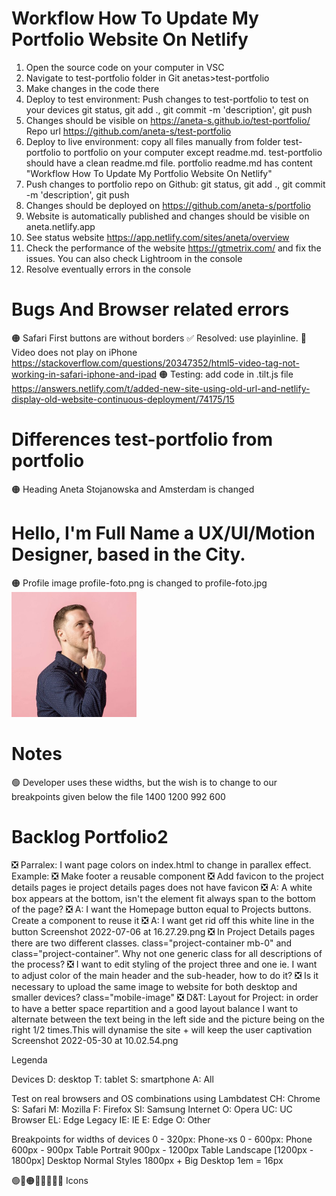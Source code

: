 # Workflow How To Update My Portfolio Website On Netlify

1.  Open the source code on your computer in VSC
2.  Navigate to test-portfolio folder in Git anetas>test-portfolio
3.  Make changes in the code there
4.  Deploy to test environment: Push changes to test-portfolio to test on your devices git status, git add ., git commit -m 'description', git push
5.  Changes should be visible on https://aneta-s.github.io/test-portfolio/ Repo url https://github.com/aneta-s/test-portfolio
6.  Deploy to live environment: copy all files manually from folder test-portfolio to portfolio on your computer except readme.md. test-portfolio should have a clean readme.md file. portfolio readme.md has content "Workflow How To Update My Portfolio Website On Netlify"
6.  Push changes to portfolio repo on Github: git status, git add ., git commit -m 'description', git push
7.  Changes should be deployed on https://github.com/aneta-s/portfolio
8.  Website is automatically published and changes should be visible on aneta.netlify.app
9.  See status website https://app.netlify.com/sites/aneta/overview
10. Check the performance of the website https://gtmetrix.com/ and fix the issues. You can also check Lightroom in the console
11. Resolve eventually errors in the console


# Bugs And Browser related errors
 🟠 Safari First buttons are without borders
 ✅ Resolved: use playinline. 🔴 Video does not play on iPhone https://stackoverflow.com/questions/20347352/html5-video-tag-not-working-in-safari-iphone-and-ipad
 🟠 Testing: add code in .tilt.js file https://answers.netlify.com/t/added-new-site-using-old-url-and-netlify-display-old-website-continuous-deployment/74175/15


# Differences test-portfolio from portfolio
 🟠 Heading Aneta Stojanowska and Amsterdam is changed
    <h1 class="heading-primary">                                                                                                                                                    <span class="heading-primary-main">
      Hello, I'm <strong> Full Name</strong></span
      >
      <!-- span is to style elements differently -->
      <span class="heading-primary-sub">
        a UX/UI/Motion Designer, based in the City.</span
        >
      </h1>

🟠 Profile image profile-foto.png is changed to profile-foto.jpg
 <img
            src="image/profile-foto.jpg"
            alt="Profile Photo"
            class="photo"
            height="auto"
            width="200px"
            />

# Notes
🟢  Developer uses these widths, but the wish is to change to our breakpoints given below the file
1400
1200
992
600


# Backlog Portfolio2

❎  Parralex: I want page colors on index.html to change in parallex effect. Example:
❎  Make footer a reusable component
❎  Add favicon to the project details pages ie project details pages does not have favicon
❎  A: A white box appears at the bottom, isn't the element fit always span to the bottom of the page?
❎  A: I want the Homepage button equal to Projects buttons. Create a component to reuse it
❎  A: I want get rid off this white line in the button Screenshot 2022-07-06 at 16.27.29.png
❎  In Project Details pages there are two different classes. class="project-container mb-0" and class="project-container”. Why not one generic class for all descriptions of the process?
❎  I want to edit styling of the project three and one ie. I want to adjust color of the main header and the sub-header, how to do it?
❎  Is it necessary to upload the same image to website for both desktop and smaller devices? class="mobile-image" 
❎  D&T: Layout for Project: in order to have a better space repartition and a good layout balance I want to alternate between the text being in the left side and the picture being on the right 1/2 times.This will dynamise the site + will keep the user captivation Screenshot 2022-05-30 at 10.02.54.png

Legenda

Devices
D: desktop
T: tablet
S: smartphone
A: All

Test on real browsers and OS combinations using Lambdatest
CH: Chrome
S: Safari
M: Mozilla
F: Firefox
SI: Samsung Internet
O: Opera
UC: UC Browser
EL: Edge Legacy
IE: IE
E: Edge
O: Other

Breakpoints for widths of devices
0 - 320px:          Phone-xs
0 - 600px:          Phone
600px - 900px       Table Portrait
900px - 1200px      Table Landscape
[1200px - 1800px]   Desktop Normal Styles
1800px +            Big Desktop
1em = 16px


🟢🔴🟠🔳🔘✅❎❌ Icons


